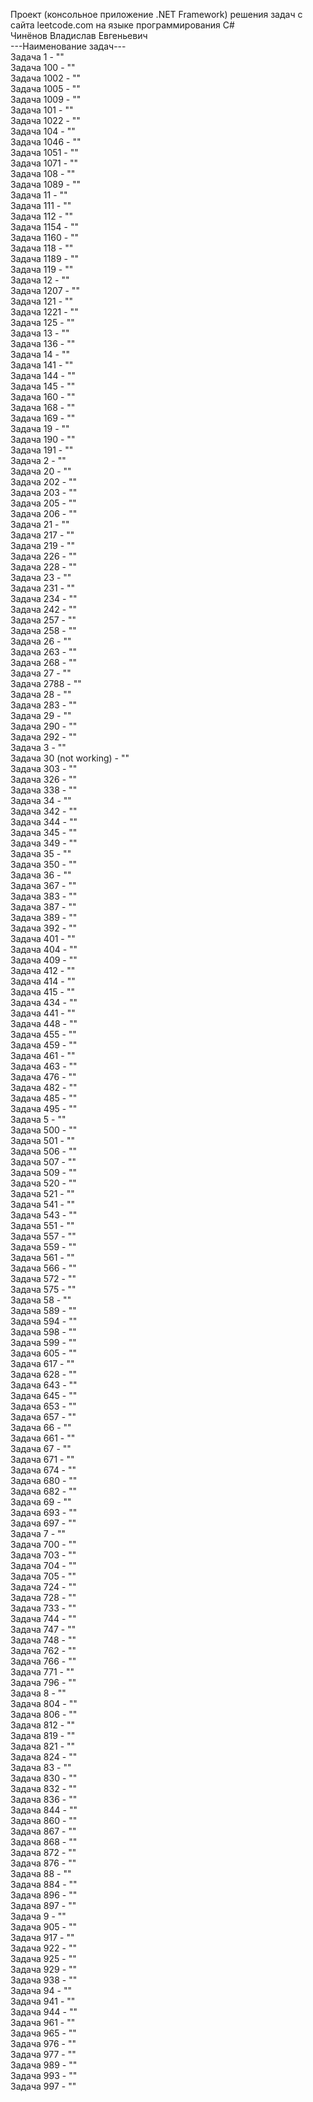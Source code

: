 Проект (консольное приложение .NET Framework) решения задач с сайта leetcode.com на языке программирования C#  
Чинёнов Владислав Евгеньевич  
---Наименование задач---  
Задача 1 - ""  
Задача 100 - ""  
Задача 1002 - ""  
Задача 1005 - ""  
Задача 1009 - ""  
Задача 101 - ""  
Задача 1022 - ""  
Задача 104 - ""  
Задача 1046 - ""  
Задача 1051 - ""  
Задача 1071 - ""  
Задача 108 - ""  
Задача 1089 - ""  
Задача 11 - ""  
Задача 111 - ""  
Задача 112 - ""  
Задача 1154 - ""  
Задача 1160 - ""  
Задача 118 - ""  
Задача 1189 - ""  
Задача 119 - ""  
Задача 12 - ""  
Задача 1207 - ""  
Задача 121 - ""  
Задача 1221 - ""  
Задача 125 - ""  
Задача 13 - ""  
Задача 136 - ""  
Задача 14 - ""  
Задача 141 - ""  
Задача 144 - ""  
Задача 145 - ""  
Задача 160 - ""  
Задача 168 - ""  
Задача 169 - ""  
Задача 19 - ""  
Задача 190 - ""  
Задача 191 - ""  
Задача 2 - ""  
Задача 20 - ""  
Задача 202 - ""  
Задача 203 - ""  
Задача 205 - ""  
Задача 206 - ""  
Задача 21 - ""  
Задача 217 - ""  
Задача 219 - ""  
Задача 226 - ""  
Задача 228 - ""  
Задача 23 - ""  
Задача 231 - ""  
Задача 234 - ""  
Задача 242 - ""  
Задача 257 - ""  
Задача 258 - ""  
Задача 26 - ""  
Задача 263 - ""  
Задача 268 - ""  
Задача 27 - ""  
Задача 2788 - ""  
Задача 28 - ""  
Задача 283 - ""  
Задача 29 - ""  
Задача 290 - ""  
Задача 292 - ""  
Задача 3 - ""  
Задача 30 (not working) - ""  
Задача 303 - ""  
Задача 326 - ""  
Задача 338 - ""  
Задача 34 - ""  
Задача 342 - ""  
Задача 344 - ""  
Задача 345 - ""  
Задача 349 - ""  
Задача 35 - ""  
Задача 350 - ""  
Задача 36 - ""  
Задача 367 - ""  
Задача 383 - ""  
Задача 387 - ""  
Задача 389 - ""  
Задача 392 - ""  
Задача 401 - ""  
Задача 404 - ""  
Задача 409 - ""  
Задача 412 - ""  
Задача 414 - ""  
Задача 415 - ""  
Задача 434 - ""  
Задача 441 - ""  
Задача 448 - ""  
Задача 455 - ""  
Задача 459 - ""  
Задача 461 - ""  
Задача 463 - ""  
Задача 476 - ""  
Задача 482 - ""  
Задача 485 - ""  
Задача 495 - ""  
Задача 5 - ""  
Задача 500 - ""  
Задача 501 - ""  
Задача 506 - ""  
Задача 507 - ""  
Задача 509 - ""  
Задача 520 - ""  
Задача 521 - ""  
Задача 541 - ""  
Задача 543 - ""  
Задача 551 - ""  
Задача 557 - ""  
Задача 559 - ""  
Задача 561 - ""  
Задача 566 - ""  
Задача 572 - ""  
Задача 575 - ""  
Задача 58 - ""  
Задача 589 - ""  
Задача 594 - ""  
Задача 598 - ""  
Задача 599 - ""  
Задача 605 - ""  
Задача 617 - ""  
Задача 628 - ""  
Задача 643 - ""  
Задача 645 - ""  
Задача 653 - ""  
Задача 657 - ""  
Задача 66 - ""  
Задача 661 - ""  
Задача 67 - ""  
Задача 671 - ""  
Задача 674 - ""  
Задача 680 - ""  
Задача 682 - ""  
Задача 69 - ""  
Задача 693 - ""  
Задача 697 - ""  
Задача 7 - ""  
Задача 700 - ""  
Задача 703 - ""  
Задача 704 - ""  
Задача 705 - ""  
Задача 724 - ""  
Задача 728 - ""  
Задача 733 - ""  
Задача 744 - ""  
Задача 747 - ""  
Задача 748 - ""  
Задача 762 - ""  
Задача 766 - ""  
Задача 771 - ""  
Задача 796 - ""  
Задача 8 - ""  
Задача 804 - ""  
Задача 806 - ""  
Задача 812 - ""  
Задача 819 - ""  
Задача 821 - ""  
Задача 824 - ""  
Задача 83 - ""  
Задача 830 - ""  
Задача 832 - ""  
Задача 836 - ""  
Задача 844 - ""  
Задача 860 - ""  
Задача 867 - ""  
Задача 868 - ""  
Задача 872 - ""  
Задача 876 - ""  
Задача 88 - ""  
Задача 884 - ""  
Задача 896 - ""  
Задача 897 - ""  
Задача 9 - ""  
Задача 905 - ""  
Задача 917 - ""  
Задача 922 - ""  
Задача 925 - ""  
Задача 929 - ""  
Задача 938 - ""  
Задача 94 - ""  
Задача 941 - ""  
Задача 944 - ""  
Задача 961 - ""  
Задача 965 - ""  
Задача 976 - ""  
Задача 977 - ""  
Задача 989 - ""  
Задача 993 - ""  
Задача 997 - ""  
